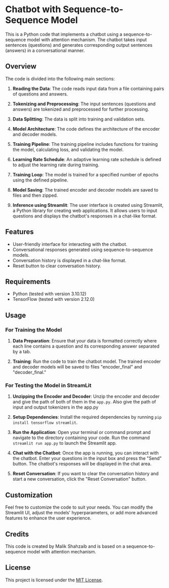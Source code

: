 # Chatbot with Sequence-to-Sequence Model

This is a Python code that implements a chatbot using a sequence-to-sequence model with attention mechanism. The chatbot takes input sentences (questions) and generates corresponding output sentences (answers) in a conversational manner.

## Overview

The code is divided into the following main sections:

1. **Reading the Data**: The code reads input data from a file containing pairs of questions and answers.

2. **Tokenizing and Preprocessing**: The input sentences (questions and answers) are tokenized and preprocessed for further processing.

3. **Data Splitting**: The data is split into training and validation sets.

4. **Model Architecture**: The code defines the architecture of the encoder and decoder models.

5. **Training Pipeline**: The training pipeline includes functions for training the model, calculating loss, and validating the model.

6. **Learning Rate Schedule**: An adaptive learning rate schedule is defined to adjust the learning rate during training.

7. **Training Loop**: The model is trained for a specified number of epochs using the defined pipeline.

8. **Model Saving**: The trained encoder and decoder models are saved to files and then zipped.

9. **Inference using Streamlit**: The user interface is created using Streamlit, a Python library for creating web applications. It allows users to input questions and displays the chatbot's responses in a chat-like format.

## Features

- User-friendly interface for interacting with the chatbot.
- Conversational responses generated using sequence-to-sequence models.
- Conversation history is displayed in a chat-like format.
- Reset button to clear conversation history.

## Requirements

- Python (tested with version 3.10.12)
- TensorFlow (tested with version 2.12.0)

## Usage

### For Training the Model

1. **Data Preparation**: Ensure that your data is formatted correctly where each line contains a question and its corresponding answer separated by a tab.

2. **Training**: Run the code to train the chatbot model. The trained encoder and decoder models will be saved to files "encoder_final" and "decoder_final."

### For Testing the Model in StreamLit

1. **Unzipping the Encoder and Decoder**: Unzip the encoder and decoder and give the path of both of them in the `app.py`. Also give the path of input and output tokenizers in the app.py

2. **Setup Dependencies**: Install the required dependencies by running `pip install tensorflow streamlit`.

3. **Run the Application**: Open your terminal or command prompt and navigate to the directory containing your code. Run the command `streamlit run app.py` to launch the Streamlit app.

4. **Chat with the Chatbot**: Once the app is running, you can interact with the chatbot. Enter your questions in the input box and press the "Send" button. The chatbot's responses will be displayed in the chat area.

5. **Reset Conversation**: If you want to clear the conversation history and start a new conversation, click the "Reset Conversation" button.

## Customization

Feel free to customize the code to suit your needs. You can modify the Streamlit UI, adjust the models' hyperparameters, or add more advanced features to enhance the user experience.

## Credits

This code is created by Malik Shahzaib and is based on a sequence-to-sequence model with attention mechanism.

## License

This project is licensed under the [MIT License](LICENSE).

